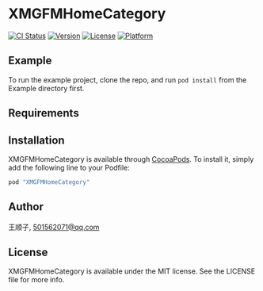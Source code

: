 # XMGFMHomeCategory

[![CI Status](http://img.shields.io/travis/王顺子/XMGFMHomeCategory.svg?style=flat)](https://travis-ci.org/王顺子/XMGFMHomeCategory)
[![Version](https://img.shields.io/cocoapods/v/XMGFMHomeCategory.svg?style=flat)](http://cocoapods.org/pods/XMGFMHomeCategory)
[![License](https://img.shields.io/cocoapods/l/XMGFMHomeCategory.svg?style=flat)](http://cocoapods.org/pods/XMGFMHomeCategory)
[![Platform](https://img.shields.io/cocoapods/p/XMGFMHomeCategory.svg?style=flat)](http://cocoapods.org/pods/XMGFMHomeCategory)

## Example

To run the example project, clone the repo, and run `pod install` from the Example directory first.

## Requirements

## Installation

XMGFMHomeCategory is available through [CocoaPods](http://cocoapods.org). To install
it, simply add the following line to your Podfile:

```ruby
pod "XMGFMHomeCategory"
```

## Author

王顺子, 501562071@qq.com

## License

XMGFMHomeCategory is available under the MIT license. See the LICENSE file for more info.
